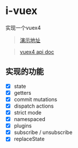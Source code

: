 # i-vuex

实现一个vuex4

> [演示地址](https://sjx1995.github.io/i-vuex/)

> [vuex4 api doc](https://vuex.vuejs.org/api/)

## 实现的功能

- [x] state
- [x] getters
- [x] commit mutations
- [x] dispatch actions
- [x] strict mode
- [x] namespaced
- [x] plugins
- [x] subscribe / unsubscribe
- [x] replaceState
